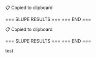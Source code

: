 📋 Copied to clipboard

=== SLUPE RESULTS ===
=== END ===

📋 Copied to clipboard

=== SLUPE RESULTS ===
=== END ===

test
